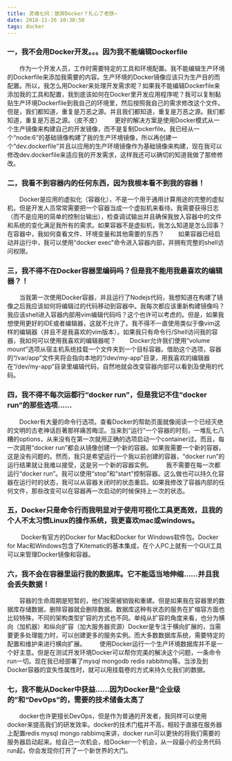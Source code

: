 ```yaml
---
title: 灵魂七问：放弃Docker？扎心了老铁~
date: 2018-11-26 10:30:50
tags: docker
---
```


### 一，我不会用Docker开发。。。因为我不能编辑Dockerfile
&emsp;&emsp;作为一个开发人员，工作时需要特定的工具和环境配置。我不能编辑生产环境的Dockerfile来添加我需要的内容。生产环境的Docker镜像应该只为生产目的而配置。所以，我怎么用Docker来处理开发需求呢？如果我不能编辑Dockerfile来添加我的工具和配置，我到底该如何在Docker里开发应用程序呢？我可以复制黏贴生产环境Dockerfile到我自己的环境里，然后按照我自己的需求修改这个文件。但是，我们都知道，重复是万恶之源。并且我们都知道，重复是万恶之源。我们都知道，重复是万恶之源。（皮不皮）
&emsp;&emsp;更好的解决方案是使用Docker模式从一个生产镜像来构建自己的开发镜像，而不是复制Dockerfile。我已经从一个“node:6”的基础镜像构建了我的生产环境镜像，所以再创建一个“dev.dockerfile”并且以应用的生产环境镜像作为基础镜像来构建，现在我可以修改dev.dockerfile来适应我的开发需求，这样我还可以确切的知道我做了那修修改。

### 二，我看不到容器内的任何东西，因为我根本看不到我的容器！
&emsp;&emsp;Docker是应用的虚拟化（容器化），不是一个用于通用计算用途的完整的虚拟机，但是开发人员常常需要把一个容器当成一个虚拟机来看待。我需要获得日志（而不是应用的简单的控制台输出），检查调试输出并且确保我放入容器中的文件和系统的变化满足我所有的需求。如果容器不是虚拟机，我怎么知道是怎么回事？在容器中，我如何查看文件、环境变量和其他需要的东西？
&emsp;&emsp;如果容器已经启动并运行中，我可以使用“docker exec”命令进入容器内部，并拥有完整的shell访问权限。

### 三，我不得不在Docker容器里编码吗？但是我不能用我最喜欢的编辑器？！
&emsp;&emsp;当我第一次使用Docker容器，并且运行了Nodejs代码，我想知道在构建了镜像之后我应该如何将编辑过的代码移动到容器中。我每次都应该重新构建镜像吗？我应该shell进入容器内部用vim编辑代码吗？这个也许可以考虑的。但是，如果我想使用更好的IDE或者编辑器，这就不允许了。我不得不一直使用类似于像vim这样的编辑器（并且不是我喜欢的vim版本）。如果我只有命令行/Shell访问我的容器，我如何可以使用我喜欢的编辑器呢？
&emsp;&emsp;Docker允许我们使用“volume mount”选项从宿主机系统挂载一个文件夹到一个目标容器。借助这个选项，容器的“/var/app”文件夹将会指向本地的“/dev/my-app”目录，用我喜欢的编辑器在“/dev/my-app”目录里编辑代码，自然地就会改变容器内部可以看到及使用的代码。

### 四，我不得不每次运都行“docker run”，但是我记不住“docker run”的那些选项……
&emsp;&emsp;Docker有大量的命令行选项。查看Docker的帮助页面就像阅读一个已经灭绝的文明的古老神话巨著那样痛苦晦涩。当来到“运行”一个容器的时刻，一堆乱七八糟的options，从来没有在第一次就用正确的选项启动一个container过。而且，每一次调用“docker run”都会从镜像创建一个新的容器。如果我需要一个新的容器，这是没有问题的。然而，我只是希望运行一个我以前创建的容器，“docker run”的运行结果就让我难以接受，这是另一个新的容器实例。
&emsp;&emsp;我不需要在每一次都运行“docker run”。我可以使用“stop”和“start”控制容器。这么做也可以持久化容器在运行时的状态，我可以从容器关闭时的状态重启。如果我修改了容器内部的任何文件，那些改变可以在容器再一次启动的时候保持上一次的状态。

### 五，Docker只是命令行而我明显对于使用可视化工具更高效，且我的个人不太习惯Linux的操作系统，我更喜欢mac或windows。
&emsp;&emsp; Docker有官方的Docker for Mac和Docker for Windows软件包。Docker for Mac和Windows包含了Kitematic的基本集成，在个人PC上就有一个GUI工具可以来管理Docker镜像和容器。

### 六，我不会在容器里运行我的数据库。它不能适当地伸缩……并且我会丢失数据！
&emsp;&emsp;容器的生命周期是短暂的，他们按需被销毁和重建。但是如果我在容器里的数据库存储数据，删除容器就会删除数据。数据库这种有状态的服务在扩缩容方面也比较特殊，不同的架构类型扩容的方式也不同。单纯从扩容的角度来看，也分为横向（加机器）和纵向扩容（加大服务器资源）Docker是专注于横向扩展的，当需要更多处理能力时，可以创建更多的服务实例。而大多数数据库系统，需要特定的配置和维护来进行横向扩展。
&emsp;&emsp;使用Docker运行一个生产环境数据库并不是一个好主意。但是在测试开发环境Docker可以帮你完美的解决这个问题，一条命令run一切。现在我已经部署了mysql mongodb redis rabbitmq等。当涉及到Docker容器的宜失性属性时，就可以用挂载卷的方式来持久化我们的数据。

### 七，我不能从Docker中获益……因为Docker是“企业级的”和“DevOps”的，需要的技术储备太高了
&emsp;&emsp;docker也许更擅长DevOps，但是作为普通的开发者，我同样可以使用docker来提高我们的研发效率。docker的技术门槛并不高，相较于直接在服务器上配置redis mysql mongo rabbimq来讲，docker run可以更快的将我们需要的服务器启动起来。给自己一次机会，给Docker一个机会，从一段最小的业务代码run起，你会发现你打开了一个新世界的大门。
